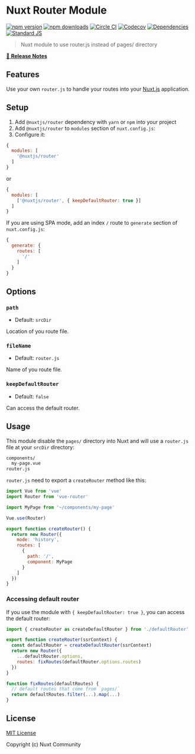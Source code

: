 # Nuxt Router Module

[![npm version][npm-version-src]][npm-version-href]
[![npm downloads][npm-downloads-src]][npm-downloads-href]
[![Circle CI][circle-ci-src]][circle-ci-href]
[![Codecov][codecov-src]][codecov-href]
[![Dependencies][david-dm-src]][david-dm-href]
[![Standard JS][standard-js-src]][standard-js-href]

> Nuxt module to use router.js instead of pages/ directory

[📖 **Release Notes**](https://github.com/nuxt-community/router-module/releases)

## Features

Use your own `router.js` to handle your routes into your [Nuxt.js](https://nuxtjs.org) application.

## Setup

1. Add `@nuxtjs/router` dependency with `yarn` or `npm` into your project
2. Add `@nuxtjs/router` to `modules` section of `nuxt.config.js`:
3. Configure it:

```js
{
  modules: [
    '@nuxtjs/router'
  ]
}
```

or

```js
{
  modules: [
    ['@nuxtjs/router', { keepDefaultRouter: true }]
  ]
}
```

If you are using SPA mode, add an index `/` route to `generate` section of `nuxt.config.js`:

```js
{
  generate: {
    routes: [
      '/'
    ]
  }
}
```

## Options

### `path`
- Default: `srcDir`

Location of you route file.

### `fileName`
- Default: `router.js`

Name of you route file.

### `keepDefaultRouter`
- Default: `false`

Can access the default router.

## Usage

This module disable the `pages/` directory into Nuxt and will use a `router.js` file at your `srcDir` directory:

```bash
components/
  my-page.vue
router.js
```

`router.js` need to export a `createRouter` method like this:

```js
import Vue from 'vue'
import Router from 'vue-router'

import MyPage from '~/components/my-page'

Vue.use(Router)

export function createRouter() {
  return new Router({
    mode: 'history',
    routes: [
      {
        path: '/',
        component: MyPage
      }
    ]
  })
}
```

### Accessing default router

If you use the module with `{ keepDefaultRouter: true }`, you can access the default router:

```js
import { createRouter as createDefaultRouter } from './defaultRouter'

export function createRouter(ssrContext) {
  const defaultRouter = createDefaultRouter(ssrContext)
  return new Router({
    ...defaultRouter.options,
    routes: fixRoutes(defaultRouter.options.routes)
  })
}

function fixRoutes(defaultRoutes) {
  // default routes that come from `pages/`
  return defaultRoutes.filter(...).map(...)
}
```

## License

[MIT License](./LICENSE)

Copyright (c) Nuxt Community

<!-- Badges -->
[npm-version-src]: https://img.shields.io/npm/dt/@nuxtjs/router.svg?style=flat-square
[npm-version-href]: https://npmjs.com/package/@nuxtjs/router

[npm-downloads-src]: https://img.shields.io/npm/v/@nuxtjs/router/latest.svg?style=flat-square
[npm-downloads-href]: https://npmjs.com/package/@nuxtjs/router

[circle-ci-src]: https://img.shields.io/circleci/project/github/nuxt-community/router-module.svg?style=flat-square
[circle-ci-href]: https://circleci.com/gh/nuxt-community/router-module

[codecov-src]: https://img.shields.io/codecov/c/github/nuxt-community/router-module.svg?style=flat-square
[codecov-href]: https://codecov.io/gh/nuxt-community/router-module

[david-dm-src]: https://david-dm.org/nuxt-community/router-module/status.svg?style=flat-square
[david-dm-href]: https://david-dm.org/nuxt-community/router-module

[standard-js-src]: https://img.shields.io/badge/code_style-standard-brightgreen.svg?style=flat-square
[standard-js-href]: https://standardjs.com
